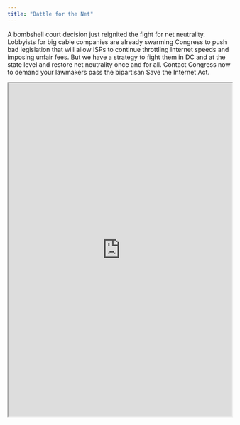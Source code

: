 ```yaml
---
title: "Battle for the Net"
---
```


A bombshell court decision just reignited the fight for net neutrality. Lobbyists for big cable companies are already swarming Congress to push bad legislation that will allow ISPs to continue throttling Internet speeds and imposing unfair fees. But we have a strategy to fight them in DC and at the state level and restore net neutrality once and for all. Contact Congress now to demand your lawmakers pass the bipartisan Save the Internet Act.

<iframe height="750" width="100%" src="https://ewelton.github.io/ktest/wiki.html#Battle%20for%20the%20Net"></iframe>
